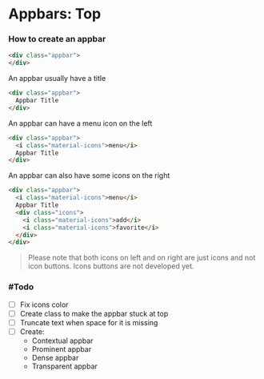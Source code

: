# Appbars: Top

### How to create an appbar

```html
<div class="appbar">
</div>
```

An appbar usually have a title

```html
<div class="appbar">
  Appbar Title
</div>
```

An appbar can have a menu icon on the left

```html
<div class="appbar">
  <i class="material-icons">menu</i>
  Appbar Title
</div>
```

An appbar can also have some icons on the right

```html
<div class="appbar">
  <i class="material-icons">menu</i>
  Appbar Title
  <div class="icons">
    <i class="material-icons">add</i>
    <i class="material-icons">favorite</i>
  </div>
</div>
```

> Please note that both icons on left and on right are just icons and not icon buttons. Icons buttons are not developed yet.

### #Todo
- [ ] Fix icons color
- [ ] Create class to make the appbar stuck at top
- [ ] Truncate text when space for it is missing
- [ ] Create:
  - Contextual appbar
  - Prominent appbar
  - Dense appbar
  - Transparent appbar
